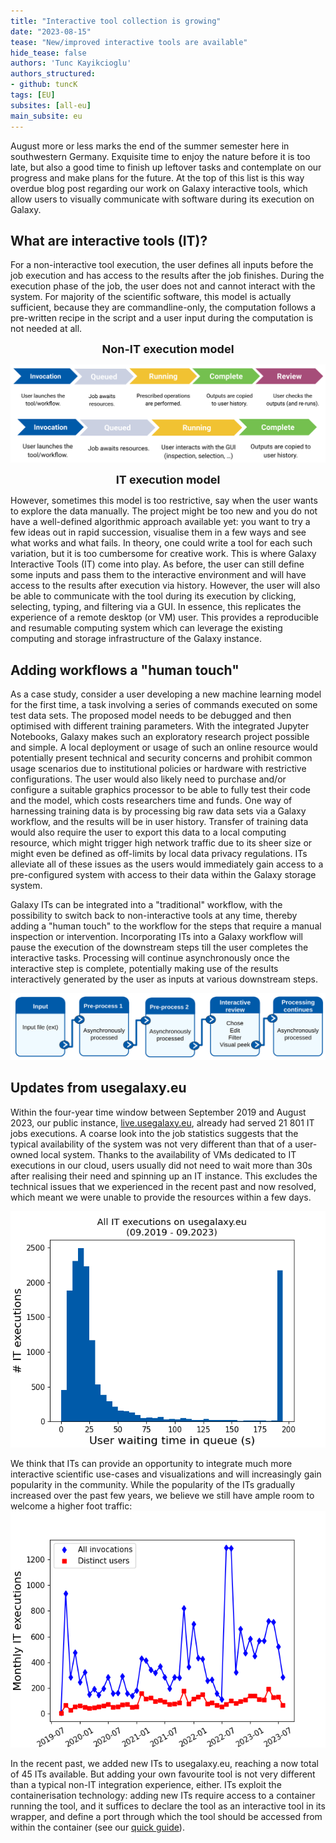 ```yaml
---
title: "Interactive tool collection is growing"
date: "2023-08-15"
tease: "New/improved interactive tools are available"
hide_tease: false
authors: 'Tunc Kayikcioglu'
authors_structured:
- github: tuncK
tags: [EU]
subsites: [all-eu]
main_subsite: eu
---
```



August more or less marks the end of the summer semester here in southwestern Germany. Exquisite time to enjoy the nature before it is too late, but also a good time to finish up leftover tasks and contemplate on our progress and make plans for the future. At the top of this list is this way overdue blog post regarding our work on Galaxy interactive tools, which allow users to visually communicate with software during its execution on Galaxy.


## What are interactive tools (IT)?

For a non-interactive tool execution, the user defines all inputs before the job execution and has access to the results after the job finishes. During the execution phase of the job, the user does not and cannot interact with the system. For majority of the scientific software, this model is actually sufficient, because they are commandline-only, the computation follows a pre-written recipe in the script and a user input during the computation is not needed at all.

<div align="center">
    <style>
        cb {text-align: center; font-size: large; font-weight: bold; }
    </style>

<cb>Non-IT execution model</cb>

![Schematic comparison of the role in IT and non-IT job executions](./figs/flowchart.png)

<cb>IT execution model</cb>
</div>

However, sometimes this model is too restrictive, say when the user wants to explore the data manually. The project might be too new and you do not have a well-defined algorithmic approach available yet: you want to try a few ideas out in rapid succession, visualise them in a few ways and see what works and what fails. In theory, one could write a tool for each such variation, but it is too cumbersome for creative work. This is where Galaxy Interactive Tools (IT) come into play. As before, the user can still define some inputs and pass them to the interactive environment and will have access to the results after execution via history. However, the user will also be able to communicate with the tool during its execution by clicking, selecting, typing, and filtering via a GUI. In essence, this replicates the experience of a remote desktop (or VM) user.  This provides a reproducible and resumable computing system which can leverage the existing computing and storage infrastructure of the Galaxy instance.


## Adding workflows a "human touch"

As a case study, consider a user developing a new machine learning model for the first time, a task involving a series of commands executed on some test data sets. The proposed model needs to be debugged and then optimised with different training parameters. With the integrated Jupyter Notebooks, Galaxy makes such an exploratory research project possible and simple. A local deployment or usage of such an online resource would potentially present technical and security concerns and prohibit common usage scenarios due to institutional policies or hardware with restrictive configurations. The user would also likely need to purchase and/or configure a suitable graphics processor to be able to fully test their code and the model, which costs researchers time and funds.  One way of harnessing training data is by processing big raw data sets via a Galaxy workflow, and the results will be in user history. Transfer of training data would also require the user to export this data to a local computing resource, which might trigger high network traffic due to its sheer size or might even be defined as off-limits by local data privacy regulations. ITs alleviate all of these issues as the users would immediately gain access to a pre-configured system with access to their data within the Galaxy storage system.

Galaxy ITs can be integrated into a "traditional" workflow, with the possibility to switch back to non-interactive tools at any time, thereby adding a "human touch" to the workflow for the steps that require a manual inspection or intervention. Incorporating ITs into a Galaxy workflow will pause the execution of the downstream steps till the user completes the interactive tasks. Processing will continue asynchronously once the interactive step is complete, potentially making use of the results interactively generated by the user as inputs at various downstream steps.

![Schematic description of a Galaxy workflow involving IT and non-IT components](./figs/workflow.png)


## Updates from usegalaxy.eu

Within the four-year time window between September 2019 and August 2023, our public instance, [live.usegalaxy.eu](https://live.usegalaxy.eu), already had served 21 801 IT jobs executions. A coarse look into the job statistics suggests that the typical availability of the system was not very different than that of a user-owned local system. Thanks to the availability of VMs dedicated to IT executions in our cloud, users usually did not need to wait more than 30s after realising their need and spinning up an IT instance. This excludes the technical issues that we experienced in the recent past and now resolved, which meant we were unable to provide the resources within a few days.

![Histogram of waiting time of all IT job requests as experienced by users, 2019-2023](./figs/waiting_time.png)


We think that ITs can provide an opportunity to integrate much more interactive scientific use-cases and visualizations and will increasingly gain popularity in the community. While the popularity of the ITs gradually increased over the past few years, we believe we still have ample room to welcome a higher foot traffic:
![Number of monthly (unique) IT users, 2019-2023](./figs/user_stats.png)


In the recent past, we added new ITs to usegalaxy.eu, reaching a now total of 45 ITs available. But adding your own favourite tool is not very different than a typical non-IT integration experience, either. ITs exploit the containerisation technology: adding new ITs require access to a container running the tool, and it suffices to declare the tool as an interactive tool in its wrapper, and define a port through which the tool should be accessed from within the container (see our [quick guide](https://github.com/usegalaxy-eu/operations/blob/main/interactive_tools.md)).



